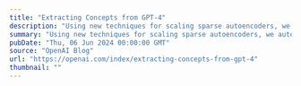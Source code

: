 ```yaml
---
title: "Extracting Concepts from GPT-4"
description: "Using new techniques for scaling sparse autoencoders, we automatically identified 16 million patterns in GPT-4's computations."
summary: "Using new techniques for scaling sparse autoencoders, we automatically identified 16 million patterns in GPT-4's computations."
pubDate: "Thu, 06 Jun 2024 00:00:00 GMT"
source: "OpenAI Blog"
url: "https://openai.com/index/extracting-concepts-from-gpt-4"
thumbnail: ""
---
```


